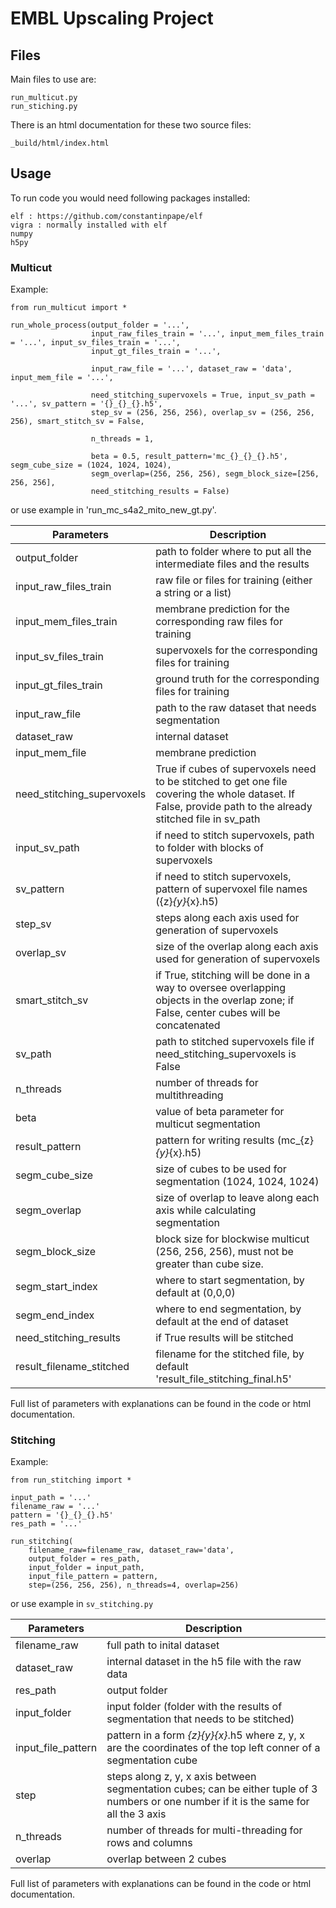 # EMBL Upscaling Project

## Files 

Main files to use are: 
```
run_multicut.py
run_stiching.py
```

There is an html documentation for these two source files: 
```
_build/html/index.html
```

## Usage 
To run code you would need following packages installed: 
```
elf : https://github.com/constantinpape/elf
vigra : normally installed with elf 
numpy
h5py 
```
### Multicut 
Example: 
```
from run_multicut import * 

run_whole_process(output_folder = '...',
                  input_raw_files_train = '...', input_mem_files_train = '...', input_sv_files_train = '...', 
                  input_gt_files_train = '...',
                  
                  input_raw_file = '...', dataset_raw = 'data', input_mem_file = '...',

                  need_stitching_supervoxels = True, input_sv_path = '...', sv_pattern = '{}_{}_{}.h5',
                  step_sv = (256, 256, 256), overlap_sv = (256, 256, 256), smart_stitch_sv = False,
                   
                  n_threads = 1, 

                  beta = 0.5, result_pattern='mc_{}_{}_{}.h5', segm_cube_size = (1024, 1024, 1024),
                  segm_overlap=(256, 256, 256), segm_block_size=[256, 256, 256], 
                  need_stitching_results = False)
```
or use example in 'run_mc_s4a2_mito_new_gt.py'. 

Parameters | Description 
-----------|------------
output_folder | path to folder where to put all the intermediate files and the results
input_raw_files_train | raw file or files for training (either a string or a list)
input_mem_files_train | membrane prediction for the corresponding raw files for training
input_sv_files_train | supervoxels for the corresponding files for training
input_gt_files_train | ground truth for the corresponding files for training
input_raw_file | path to the raw dataset that needs segmentation
dataset_raw | internal dataset
input_mem_file | membrane prediction
need_stitching_supervoxels | True if cubes of supervoxels need to be stitched to get one file covering the whole dataset. If False, provide path to the already stitched file in sv_path
input_sv_path | if need to stitch supervoxels, path to folder with blocks of supervoxels
sv_pattern | if need to stitch supervoxels, pattern of supervoxel file names ({z}_{y}_{x}.h5)
step_sv | steps along each axis used for generation of supervoxels
overlap_sv | size of the overlap along each axis used for generation of supervoxels
smart_stitch_sv | if True, stitching will be done in a way to oversee overlapping objects in the overlap zone; if False, center cubes will be concatenated
sv_path | path to stitched supervoxels file if need_stitching_supervoxels is False 
n_threads | number of threads for multithreading
beta | value of beta parameter for multicut segmentation
result_pattern | pattern for writing results (mc_{z}_{y}_{x}.h5)
segm_cube_size | size of cubes to be used for segmentation (1024, 1024, 1024)
segm_overlap | size of overlap to leave along each axis while calculating segmentation
segm_block_size | block size for blockwise multicut (256, 256, 256), must not be greater than cube size.
segm_start_index | where to start segmentation, by default at (0,0,0)
segm_end_index | where to end segmentation, by default at the end of dataset
need_stitching_results | if True results will be stitched
result_filename_stitched | filename for the stitched file, by default 'result_file_stitching_final.h5'

Full list of parameters with explanations can be found in the code or html documentation.


### Stitching 
Example: 
```
from run_stitching import *

input_path = '...'
filename_raw = '...'
pattern = '{}_{}_{}.h5'
res_path = '...'

run_stitching(
    filename_raw=filename_raw, dataset_raw='data',
    output_folder = res_path,
    input_folder = input_path,
    input_file_pattern = pattern,
    step=(256, 256, 256), n_threads=4, overlap=256)
```
or use example in `sv_stitching.py`

Parameters | Description 
-----------|------------
filename_raw | full path to inital dataset
dataset_raw | internal dataset in the h5 file with the raw data
res_path | output folder
input_folder | input folder (folder with the results of segmentation that needs to be stitched)
input_file_pattern | pattern in a form *{z}_{y}_{x}*.h5 where z, y, x are the coordinates of the top left conner of a segmentation cube
step | steps along z, y, x axis between segmentation cubes; can be either tuple of 3 numbers or one number if it is the same for all the 3 axis
n_threads | number of threads for multi-threading for rows and columns
overlap | overlap between 2 cubes

Full list of parameters with explanations can be found in the code or html documentation.      